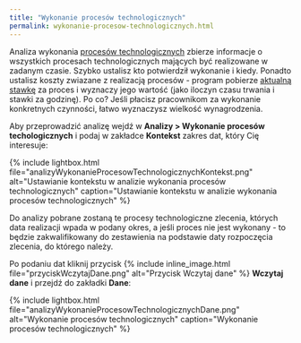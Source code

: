 ```yaml
---
title: "Wykonanie procesów technologicznych"
permalink: wykonanie-procesow-technologicznych.html
---
```


Analiza wykonania [procesów technologicznych](/procesy-technologiczne-zlecenia) zbierze informacje o wszystkich procesach technologicznych mających być realizowane w zadanym czasie. Szybko ustalisz kto potwierdził wykonanie i kiedy. Ponadto ustalisz koszty zwiazane z realizacją procesów - program pobierze [aktualną stawkę](/stawki-za-procesy) za proces i wyznaczy jego wartość (jako iloczyn czasu trwania i stawki za godzinę). Po co? Jeśli płacisz pracownikom za wykonanie konkretnych czynności, łatwo wyznaczysz wielkość wynagrodzenia.

Aby przeprowadzić analizę wejdź w **Analizy > Wykonanie procesów techologicznych** i podaj w zakładce **Kontekst** zakres dat, który Cię interesuje:

{% include lightbox.html file="analizyWykonanieProcesowTechnologicznychKontekst.png" alt="Ustawianie kontekstu w analizie wykonania procesów technologicznych" caption="Ustawianie kontekstu w analizie wykonania procesów technologicznych" %}

Do analizy pobrane zostaną te procesy technologiczne zlecenia, których data realizacji wpada w podany okres, a jeśli proces nie jest wykonany - to będzie zakwalifikowany do zestawienia na podstawie daty rozpoczęcia zlecenia, do którego należy.

Po podaniu dat kliknij przycisk {% include inline_image.html file="przyciskWczytajDane.png" alt="Przycisk Wczytaj dane" %} **Wczytaj dane** i przejdź do zakładki **Dane**:

{% include lightbox.html file="analizyWykonanieProcesowTechnologicznychDane.png" alt="Wykonanie procesów technologicznych" caption="Wykonanie procesów technologicznych" %}

